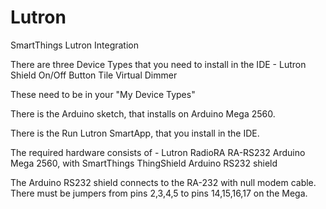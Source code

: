 # Lutron
SmartThings Lutron Integration

There are three Device Types that you need to install in the IDE -
  Lutron Shield
  On/Off Button Tile
  Virtual Dimmer
  
These need to be in your "My Device Types"

There is the Arduino sketch, that installs on Arduino Mega 2560. 

There is the Run Lutron SmartApp, that you install in the IDE.

The required hardware consists of -
  Lutron RadioRA RA-RS232 
  Arduino Mega 2560, with
  SmartThings ThingShield
  Arduino RS232 shield
  
  The Arduino RS232 shield connects to the RA-232 with null modem cable.
  There must be jumpers from pins 2,3,4,5 to pins 14,15,16,17 on the Mega.
